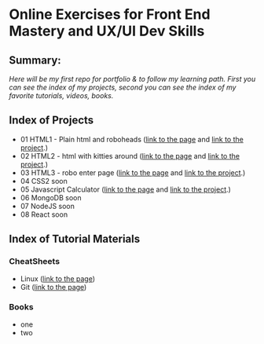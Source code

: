 # Online Exercises for Front End Mastery and UX/UI Dev Skills

## Summary:
*Here will be my first repo for portfolio & to follow my learning path. First you can see the index of my projects, second you can see the index of my favorite tutorials, videos, books.*

## Index of Projects
- 01 HTML1 - Plain html and roboheads ([link to the page](http://darkhan.uw.hu/exercises/01/index.html) and [link to the project](01HTML1/).)
- 02 HTML2 - html with kitties around  ([link to the page](http://darkhan.uw.hu/exercises/02/index.html) and [link to the project](02HTML2/).)
- 03 HTML3 - robo enter page ([link to the page](http://darkhan.uw.hu/) and [link to the project](03HTML3/).) 
- 04 CSS2 soon
- 05 Javascript Calculator ([link to the page](http://darkhan.uw.hu/exercises/03/index.html) and [link to the project](04CALC/).)
- 06 MongoDB soon
- 07 NodeJS soon
- 08 React soon


## Index of Tutorial Materials
### CheatSheets
- Linux ([link to the page](http://darkhan.uw.hu/files/LinuxCheatSheet.pdf))
- Git ([link to the page](http://darkhan.uw.hu/files/Git%20Quick%20Cheat%20Sheet.pdf))

### Books
- one
- two
